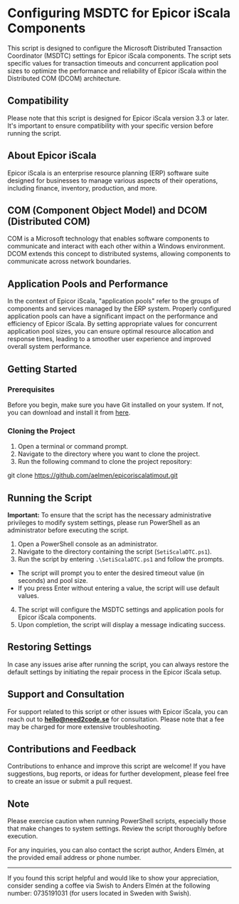 # Configuring MSDTC for Epicor iScala Components

This script is designed to configure the Microsoft Distributed Transaction Coordinator (MSDTC) settings for Epicor iScala components. The script sets specific values for transaction timeouts and concurrent application pool sizes to optimize the performance and reliability of Epicor iScala within the Distributed COM (DCOM) architecture.

## Compatibility

Please note that this script is designed for Epicor iScala version 3.3 or later. It's important to ensure compatibility with your specific version before running the script.

## About Epicor iScala

Epicor iScala is an enterprise resource planning (ERP) software suite designed for businesses to manage various aspects of their operations, including finance, inventory, production, and more.

## COM (Component Object Model) and DCOM (Distributed COM)

COM is a Microsoft technology that enables software components to communicate and interact with each other within a Windows environment. DCOM extends this concept to distributed systems, allowing components to communicate across network boundaries.

## Application Pools and Performance

In the context of Epicor iScala, "application pools" refer to the groups of components and services managed by the ERP system. Properly configured application pools can have a significant impact on the performance and efficiency of Epicor iScala. By setting appropriate values for concurrent application pool sizes, you can ensure optimal resource allocation and response times, leading to a smoother user experience and improved overall system performance.

## Getting Started

### Prerequisites

Before you begin, make sure you have Git installed on your system. If not, you can download and install it from [here](https://git-scm.com/downloads).

### Cloning the Project

1. Open a terminal or command prompt.
2. Navigate to the directory where you want to clone the project.
3. Run the following command to clone the project repository:

git clone https://github.com/aelmen/epicoriscalatimout.git

## Running the Script

**Important:** To ensure that the script has the necessary administrative privileges to modify system settings, please run PowerShell as an administrator before executing the script.

1. Open a PowerShell console as an administrator.
2. Navigate to the directory containing the script (`SetiScalaDTC.ps1`).
3. Run the script by entering `.\SetiScalaDTC.ps1` and follow the prompts.
- The script will prompt you to enter the desired timeout value (in seconds) and pool size.
- If you press Enter without entering a value, the script will use default values.
4. The script will configure the MSDTC settings and application pools for Epicor iScala components.
5. Upon completion, the script will display a message indicating success.

## Restoring Settings

In case any issues arise after running the script, you can always restore the default settings by initiating the repair process in the Epicor iScala setup.

## Support and Consultation

For support related to this script or other issues with Epicor iScala, you can reach out to **hello@need2code.se** for consultation. Please note that a fee may be charged for more extensive troubleshooting.

## Contributions and Feedback

Contributions to enhance and improve this script are welcome! If you have suggestions, bug reports, or ideas for further development, please feel free to create an issue or submit a pull request.

## Note

Please exercise caution when running PowerShell scripts, especially those that make changes to system settings. Review the script thoroughly before execution.

For any inquiries, you can also contact the script author, Anders Elmén, at the provided email address or phone number.

---

If you found this script helpful and would like to show your appreciation, consider sending a coffee via Swish to Anders Elmén at the following number: 0735191031 (for users located in Sweden with Swish).
